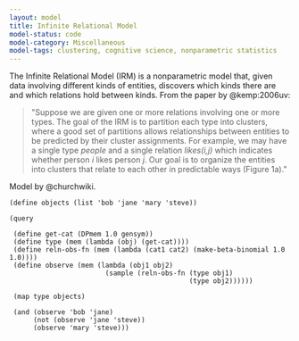 ```yaml
---
layout: model
title: Infinite Relational Model
model-status: code
model-category: Miscellaneous
model-tags: clustering, cognitive science, nonparametric statistics
---
```


The Infinite Relational Model (IRM) is a nonparametric model that,
given data involving different kinds of entities, discovers which
kinds there are and which relations hold between kinds. From the
paper by @kemp:2006uv:

> "Suppose we are given one or more relations involving one or more
> types. The goal of the IRM is to partition each type into clusters,
> where a good set of partitions allows relationships between
> entities to be predicted by their cluster assignments. For example,
> we may have a single type *people* and a single relation
> *likes(i,j)* which indicates whether person *i* likes person
> *j*. Our goal is to organize the entities into clusters that relate
> to each other in predictable ways (Figure 1a)."

Model by @churchwiki.

    (define objects (list 'bob 'jane 'mary 'steve))
    
    (query
    
     (define get-cat (DPmem 1.0 gensym))
     (define type (mem (lambda (obj) (get-cat))))
     (define reln-obs-fn (mem (lambda (cat1 cat2) (make-beta-binomial 1.0 1.0))))
     (define observe (mem (lambda (obj1 obj2)
                            (sample (reln-obs-fn (type obj1)
                                                 (type obj2))))))
    
     (map type objects)
    
     (and (observe 'bob 'jane)
          (not (observe 'jane 'steve))
          (observe 'mary 'steve)))
